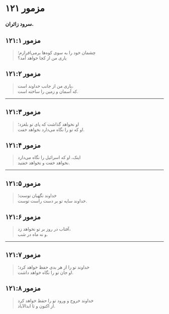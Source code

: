 # مزمور ۱۲۱

### سرود زائران.

## مزمور ۱۲۱:۱

> چشمان خود را به سوی کوه‌ها برمی‌افرازم؛  
> یاری من از کجا خواهد آمد؟

## مزمور ۱۲۱:۲

> یاری من از جانب خداوند است،  
> که آسمان و زمین را ساخته است.

---

## مزمور ۱۲۱:۳

> او نخواهد گذاشت که پای تو بلغزد؛  
> او که تو را نگاه می‌دارد نخواهد خفت.

## مزمور ۱۲۱:۴

> اینک، او که اسرائیل را نگاه می‌دارد  
> نخواهد خفت و نخواهد خفتید.

---

## مزمور ۱۲۱:۵

> خداوند نگهبان توست؛  
> خداوند سایه تو بر دست راست توست.

## مزمور ۱۲۱:۶

> آفتاب در روز بر تو نخواهد زد،  
> و نه ماه در شب.

---

## مزمور ۱۲۱:۷

> خداوند تو را از هر بدی حفظ خواهد کرد؛  
> او جان تو را نگاه خواهد داشت.

## مزمور ۱۲۱:۸

> خداوند خروج و ورود تو را حفظ خواهد کرد  
> از اکنون و تا ابدالآباد.
